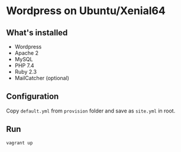 # Wordpress on Ubuntu/Xenial64

## What's installed

* Wordpress
* Apache 2
* MySQL
* PHP 7.4
* Ruby 2.3
* MailCatcher (optional)

## Configuration
Copy `default.yml` from `provision` folder and save as `site.yml` in root.

## Run
`vagrant up`

